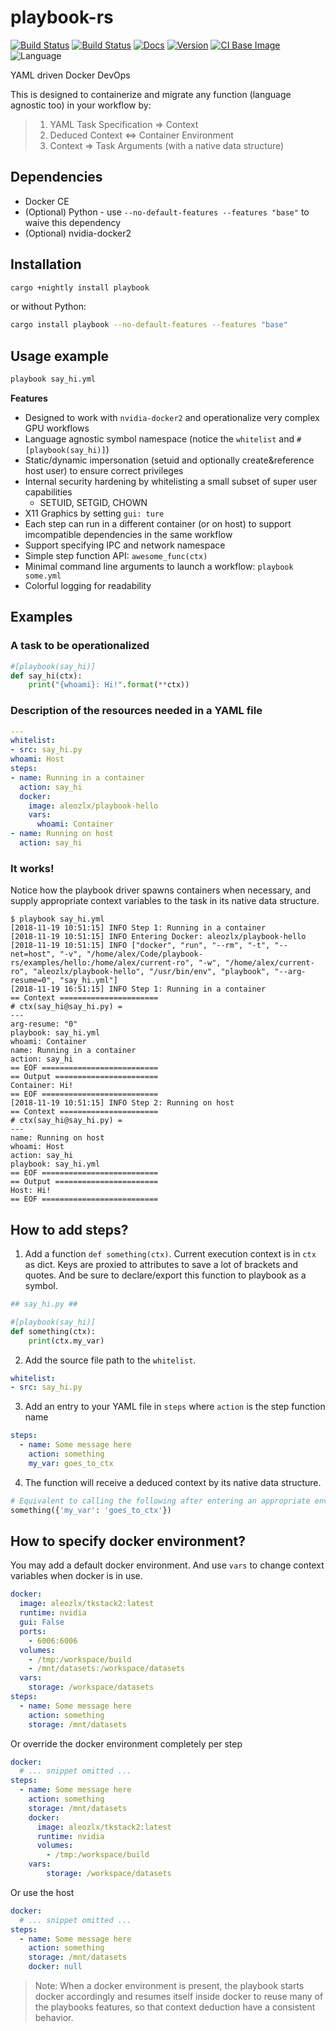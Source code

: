 # playbook-rs

[![Build Status](https://img.shields.io/travis/aleozlx/playbook-rs/master.svg?style=flat-square&label=master)](https://travis-ci.org/aleozlx/playbook-rs)
[![Build Status](https://img.shields.io/travis/aleozlx/playbook-rs/dev.svg?style=flat-square&label=nightly)](https://travis-ci.org/aleozlx/playbook-rs)
[![Docs](https://img.shields.io/badge/docs.rs-playbook-blue.svg)](https://docs.rs/playbook)
[![Version](https://img.shields.io/crates/v/playbook.svg?style=flat-square)](https://crates.io/crates/playbook)
[![CI Base Image](https://img.shields.io/docker/automated/aleozlx/playbook-test.svg?style=flat-square)](https://hub.docker.com/r/aleozlx/playbook-test/tags/)
![Language](https://img.shields.io/github/languages/top/aleozlx/playbook-rs.svg)


YAML driven Docker DevOps

This is designed to containerize and migrate any function (language agnostic too) in your workflow by:

> 1. YAML Task Specification => Context
> 2. Deduced Context <=> Container Environment
> 3. Context => Task Arguments (with a native data structure)

## Dependencies

* Docker CE
* (Optional) Python - use `--no-default-features --features "base"` to waive this dependency
* (Optional) nvidia-docker2

## Installation

```sh
cargo +nightly install playbook
```

or without Python:

```sh
cargo install playbook --no-default-features --features "base"
```

## Usage example

```sh
playbook say_hi.yml
```

**Features**

* Designed to work with `nvidia-docker2` and operationalize very complex GPU workflows
* Language agnostic symbol namespace (notice the `whitelist` and `#[playbook(say_hi)]`)
* Static/dynamic impersonation (setuid and optionally create&reference host user) to ensure correct privileges
* Internal security hardening by whitelisting a small subset of super user capabilities
  * SETUID, SETGID, CHOWN
* X11 Graphics by setting `gui: ture`
* Each step can run in a different container (or on host) to support imcompatible dependencies in the same workflow
* Support specifying IPC and network namespace
* Simple step function API: `awesome_func(ctx)`
* Minimal command line arguments to launch a workflow: `playbook some.yml`
* Colorful logging for readability

## Examples

### A task to be operationalized

```python
#[playbook(say_hi)]
def say_hi(ctx):
    print("{whoami}: Hi!".format(**ctx))
```

### Description of the resources needed in a YAML file
```yml
---
whitelist:
- src: say_hi.py
whoami: Host
steps:
- name: Running in a container
  action: say_hi
  docker:
    image: aleozlx/playbook-hello
    vars:
      whoami: Container
- name: Running on host
  action: say_hi

```

### It works!
Notice how the playbook driver spawns containers when necessary, and supply appropriate context variables to the task in its native data structure.
```
$ playbook say_hi.yml
[2018-11-19 10:51:15] INFO Step 1: Running in a container
[2018-11-19 10:51:15] INFO Entering Docker: aleozlx/playbook-hello
[2018-11-19 10:51:15] INFO ["docker", "run", "--rm", "-t", "--net=host", "-v", "/home/alex/Code/playbook-rs/examples/hello:/home/alex/current-ro", "-w", "/home/alex/current-ro", "aleozlx/playbook-hello", "/usr/bin/env", "playbook", "--arg-resume=0", "say_hi.yml"]
[2018-11-19 16:51:15] INFO Step 1: Running in a container
== Context ======================
# ctx(say_hi@say_hi.py) =
---
arg-resume: "0"
playbook: say_hi.yml
whoami: Container
name: Running in a container
action: say_hi
== EOF ==========================
== Output =======================
Container: Hi!
== EOF ==========================
[2018-11-19 10:51:15] INFO Step 2: Running on host
== Context ======================
# ctx(say_hi@say_hi.py) =
---
name: Running on host
whoami: Host
action: say_hi
playbook: say_hi.yml
== EOF ==========================
== Output =======================
Host: Hi!
== EOF ==========================
```

## How to add steps?

1. Add a function `def something(ctx)`. Current execution context is in `ctx` as dict. Keys are proxied to attributes to save a lot of brackets and quotes. And be sure to declare/export this function to playbook as a symbol.

```python
## say_hi.py ##

#[playbook(say_hi)]
def something(ctx):
    print(ctx.my_var)
```

2. Add the source file path to the `whitelist`.

```yml
whitelist:
- src: say_hi.py
```

3. Add an entry to your YAML file in `steps` where `action` is the step function name

```yml
steps:
  - name: Some message here
    action: something
    my_var: goes_to_ctx
```
4. The function will receive a deduced context by its native data structure.

```python
# Equivalent to calling the following after entering an appropriate environment and re-computing context
something({'my_var': 'goes_to_ctx'})
```

## How to specify docker environment?

You may add a default docker environment.
And use `vars` to change context variables when docker is in use.
```yml
docker:
  image: aleozlx/tkstack2:latest
  runtime: nvidia
  gui: False
  ports:
    - 6006:6006
  volumes:
    - /tmp:/workspace/build
    - /mnt/datasets:/workspace/datasets
  vars:
    storage: /workspace/datasets
steps:
  - name: Some message here
    action: something
    storage: /mnt/datasets
```

Or override the docker environment completely per step
```yml
docker:
  # ... snippet omitted ...
steps:
  - name: Some message here
    action: something
    storage: /mnt/datasets
    docker:
      image: aleozlx/tkstack2:latest
      runtime: nvidia
      volumes:
        - /tmp:/workspace/build
    vars:
        storage: /workspace/datasets
```

Or use the host
```yml
docker:
  # ... snippet omitted ...
steps:
  - name: Some message here
    action: something
    storage: /mnt/datasets
    docker: null
```

> Note: When a docker environment is present, the playbook starts docker accordingly and resumes itself inside docker to reuse many of the playbooks features,
> so that context deduction have a consistent behavior.
